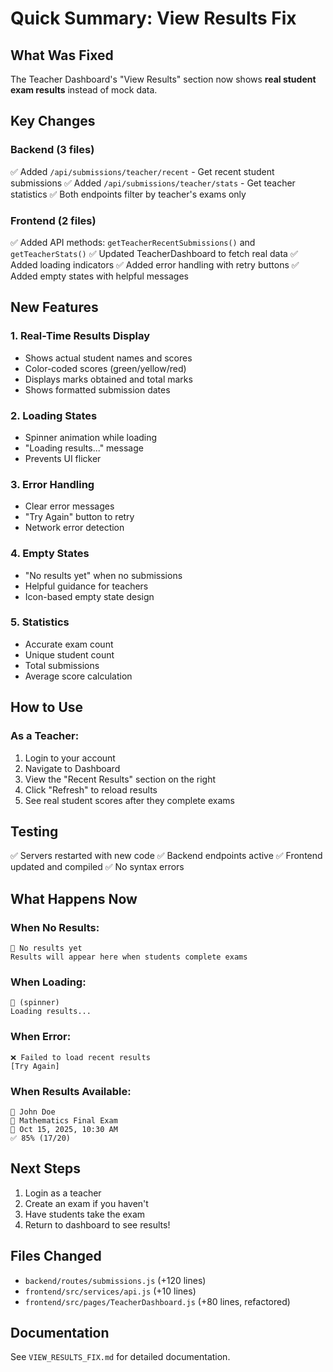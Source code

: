 # Quick Summary: View Results Fix

## What Was Fixed
The Teacher Dashboard's "View Results" section now shows **real student exam results** instead of mock data.

## Key Changes

### Backend (3 files)
✅ Added `/api/submissions/teacher/recent` - Get recent student submissions
✅ Added `/api/submissions/teacher/stats` - Get teacher statistics
✅ Both endpoints filter by teacher's exams only

### Frontend (2 files)
✅ Added API methods: `getTeacherRecentSubmissions()` and `getTeacherStats()`
✅ Updated TeacherDashboard to fetch real data
✅ Added loading indicators
✅ Added error handling with retry buttons
✅ Added empty states with helpful messages

## New Features

### 1. Real-Time Results Display
- Shows actual student names and scores
- Color-coded scores (green/yellow/red)
- Displays marks obtained and total marks
- Shows formatted submission dates

### 2. Loading States
- Spinner animation while loading
- "Loading results..." message
- Prevents UI flicker

### 3. Error Handling
- Clear error messages
- "Try Again" button to retry
- Network error detection

### 4. Empty States
- "No results yet" when no submissions
- Helpful guidance for teachers
- Icon-based empty state design

### 5. Statistics
- Accurate exam count
- Unique student count
- Total submissions
- Average score calculation

## How to Use

### As a Teacher:
1. Login to your account
2. Navigate to Dashboard
3. View the "Recent Results" section on the right
4. Click "Refresh" to reload results
5. See real student scores after they complete exams

## Testing
✅ Servers restarted with new code
✅ Backend endpoints active
✅ Frontend updated and compiled
✅ No syntax errors

## What Happens Now

### When No Results:
```
📄 No results yet
Results will appear here when students complete exams
```

### When Loading:
```
🔄 (spinner)
Loading results...
```

### When Error:
```
❌ Failed to load recent results
[Try Again]
```

### When Results Available:
```
👤 John Doe
📝 Mathematics Final Exam
📅 Oct 15, 2025, 10:30 AM
✅ 85% (17/20)
```

## Next Steps
1. Login as a teacher
2. Create an exam if you haven't
3. Have students take the exam
4. Return to dashboard to see results!

## Files Changed
- `backend/routes/submissions.js` (+120 lines)
- `frontend/src/services/api.js` (+10 lines)
- `frontend/src/pages/TeacherDashboard.js` (+80 lines, refactored)

## Documentation
See `VIEW_RESULTS_FIX.md` for detailed documentation.

